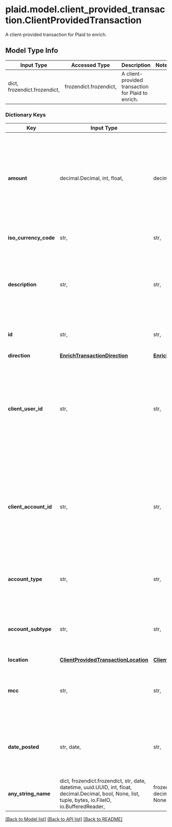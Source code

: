 # plaid.model.client_provided_transaction.ClientProvidedTransaction

A client-provided transaction for Plaid to enrich.

## Model Type Info
Input Type | Accessed Type | Description | Notes
------------ | ------------- | ------------- | -------------
dict, frozendict.frozendict,  | frozendict.frozendict,  | A client-provided transaction for Plaid to enrich. | 

### Dictionary Keys
Key | Input Type | Accessed Type | Description | Notes
------------ | ------------- | ------------- | ------------- | -------------
**amount** | decimal.Decimal, int, float,  | decimal.Decimal,  | The absolute value of the transaction (&gt;&#x3D; 0). When testing Enrich, note that &#x60;amount&#x60; data should be realistic. Unrealistic or inaccurate &#x60;amount&#x60; data may result in reduced quality output. | value must be a 64 bit float
**iso_currency_code** | str,  | str,  | The ISO-4217 currency code of the transaction e.g. USD. | 
**description** | str,  | str,  | The raw description of the transaction. If you have location data in available an unstructured format, it may be appended to the &#x60;description&#x60; field. | 
**id** | str,  | str,  | A unique ID for the transaction used to help you tie data back to your systems. | 
**direction** | [**EnrichTransactionDirection**](EnrichTransactionDirection.md) | [**EnrichTransactionDirection**](EnrichTransactionDirection.md) |  | 
**client_user_id** | str,  | str,  | A unique user id used to group transactions for a given user, as a unique identifier from your application. Personally identifiable information, such as an email address or phone number, should not be used in the client_user_id. | [optional] 
**client_account_id** | str,  | str,  | A unique account id used to group transactions for a given account, as a unique identifier from your application. Personally identifiable information, such as an email address or phone number, should not be used in the client_account_id. | [optional] 
**account_type** | str,  | str,  | The account type associated with the transaction. For a full list of valid types and subtypes, see the [Account schema](https://plaid.com/docs/api/accounts#account-type-schema). | [optional] 
**account_subtype** | str,  | str,  | The account subtype associated with the transaction. For a full list of valid types and subtypes, see the [Account schema](https://plaid.com/docs/api/accounts#account-type-schema). | [optional] 
**location** | [**ClientProvidedTransactionLocation**](ClientProvidedTransactionLocation.md) | [**ClientProvidedTransactionLocation**](ClientProvidedTransactionLocation.md) |  | [optional] 
**mcc** | str,  | str,  | Merchant category codes (MCCs) are four-digit numbers that describe a merchant&#x27;s primary business activities. | [optional] 
**date_posted** | str, date,  | str,  | The date the transaction posted, in [ISO 8601](https://wikipedia.org/wiki/ISO_8601) (YYYY-MM-DD) format. | [optional] value must conform to RFC-3339 full-date YYYY-MM-DD
**any_string_name** | dict, frozendict.frozendict, str, date, datetime, uuid.UUID, int, float, decimal.Decimal, bool, None, list, tuple, bytes, io.FileIO, io.BufferedReader,  | frozendict.frozendict, str, decimal.Decimal, BoolClass, NoneClass, tuple, bytes, FileIO | any string name can be used but the value must be the correct type | [optional]

[[Back to Model list]](../../README.md#documentation-for-models) [[Back to API list]](../../README.md#documentation-for-api-endpoints) [[Back to README]](../../README.md)

